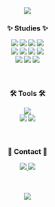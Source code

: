 <div align=center>	
	<img src="https://capsule-render.vercel.app/api?type=waving&color=100:b993d6,0:ff6e7f&height=200&section=header&text=Esthel%20Github&animation=fadeIn&fontSize=50&fontColor=ffffff" />	 <!--헤더부분-->
</div>

<div align=center>
	<h3>✨ Studies ✨</h3>
</div>

<div align=center>
  	<img src="https://img.shields.io/badge/React-61DAFB?style=flat&logo=React&logoColor=white" />
	<img src="https://img.shields.io/badge/HTML5-E34F26?style=flat&logo=HTML5&logoColor=white" />
	<img src="https://img.shields.io/badge/CSS3-1572B6?style=flat&logo=CSS3&logoColor=white" />
	<img src="https://img.shields.io/badge/JavaScript-F7DF1E?style=flat&logo=JavaScript&logoColor=white" />
  	<br>
  	<img src="https://img.shields.io/badge/Node.js-339933?style=flat&logo=Node.js&logoColor=white" />
	<img src="https://img.shields.io/badge/Python-3776AB?style=flat&logo=Python&logoColor=white" />
  	<img src="https://img.shields.io/badge/Next.js-000000?style=flat&logo=Next.js&logoColor=white" />
	<img src="https://img.shields.io/badge/TypeScript-3178C6?style=flat&logo=TypeScript&logoColor=white" />
	<br>
  	<img src="https://img.shields.io/badge/MariaDB-003545?style=flat&logo=MariaDB&logoColor=white" />
  	<img src="https://img.shields.io/badge/MySQL-4479A1?style=flat&logo=MySQL&logoColor=white" />
  	<img src="https://img.shields.io/badge/Microsoft%20SQL%20Server-CC2927?style=flat&logo=Microsoft%20SQL%20Server&logoColor=white" />
</div>
<br><br>

<div align=center>
	<h3>🛠 Tools 🛠</h3>
</div>

<div align=center>
	<img src="https://img.shields.io/badge/Visual%20Studio%20Code-007ACC?style=flat&logo=VisualStudioCode&logoColor=white" />
	<br>
	<img src="https://img.shields.io/badge/GitHub-181717?style=flat&logo=GitHub&logoColor=white" />
	<img src="https://img.shields.io/badge/GitLab-FC6D26?style=flat&logo=GitLab&logoColor=white" />
</div>
<br><br>

<div align=center>
	<h3>🎀 Contact 🎀</h3>
</div>

<div align=center>
	<a href="mailto:esthel9026@naver.com">
		<img src="https://img.shields.io/badge/NMail-30B980?style=flat&logo=Minutemailer&logoColor=white" />
	</a>
	<a href="mailto:s74739026@gmail.com">
		<img src="https://img.shields.io/badge/GMail-FF3633?style=flat&logo=Gmail&logoColor=white" />
	</a>
	<br>
</div>
<br><br><br>

<!-- <div align=center>
	<img src="https://github-readme-stats.vercel.app/api/top-langs/?username=esthel7&layout=compact">
</div>
<br> -->
 
<div align=center>
	<img src="https://capsule-render.vercel.app/api?type=waving&&color=0:b993d6,100:ff6e7f&height=200&section=footer&fontSize=50" />	 <!--아래부분-->
</div>


<!--
**esthel7/esthel7** is a ✨ _special_ ✨ repository because its `README.md` (this file) appears on your GitHub profile.

Here are some ideas to get you started:

Hi there 👋
- 🔭 I’m currently working on ...
- 🌱 I’m currently learning ...
- 👯 I’m looking to collaborate on ...
- 🤔 I’m looking for help with ...
- 💬 Ask me about ...
- 📫 How to reach me: ...
- 😄 Pronouns: ...
- ⚡ Fun fact: ...
-->
